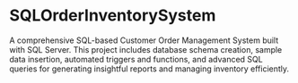 # SQLOrderInventorySystem
 A comprehensive SQL-based Customer Order Management System built with SQL Server. This project includes database schema creation, sample data insertion, automated triggers and functions, and advanced SQL queries for generating insightful reports and managing inventory efficiently.
